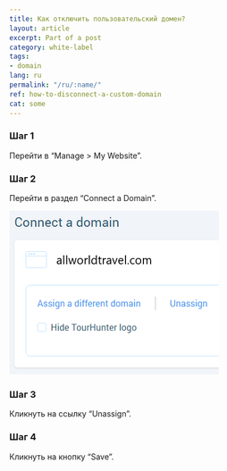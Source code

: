 ```yaml
---
title: Как отключить пользовательский домен?
layout: article
excerpt: Part of a post
category: white-label
tags:
- domain
lang: ru
permalink: "/ru/:name/"
ref: how-to-disconnect-a-custom-domain
cat: some
---
```


### **Шаг 1**

Перейти в “Manage > My Website”.

### **Шаг 2**

Перейти в раздел “Connect a Domain”.

![How_to_disconnect_a_custom_domain1](/assets/images/how_to_disconnect_a_custom_domain1.png)

### **Шаг 3**

Кликнуть на ссылку “Unassign”.

### **Шаг 4**

Кликнуть на кнопку “Save”.
